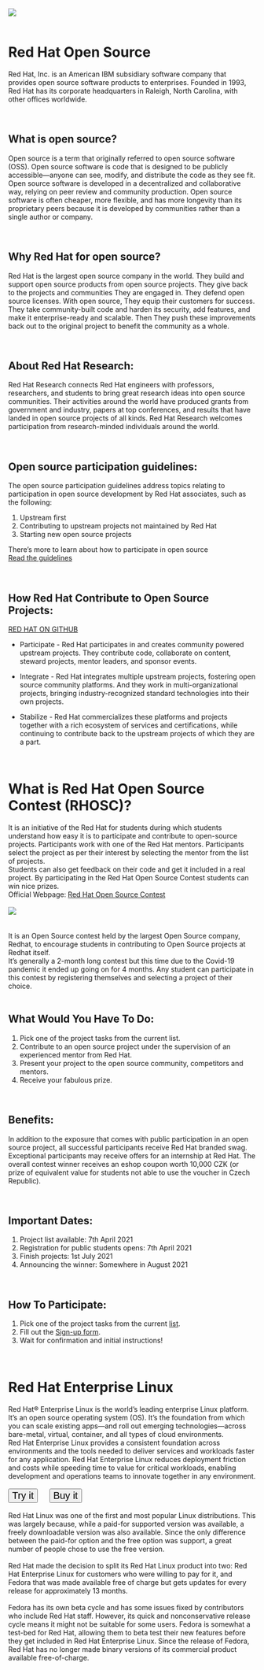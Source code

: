 <br><img src='https://static.redhat.com/libs/redhat/brand-assets/2/corp/logo--200.png'><br><br>

# Red Hat Open Source
Red Hat, Inc. is an American IBM subsidiary software company that provides open source software products to enterprises. Founded in 1993, Red Hat has its corporate headquarters in Raleigh, North Carolina, with other offices worldwide.

<br>

## What is open source?
Open source is a term that originally referred to open source software (OSS). Open source software is code that is designed to be publicly accessible—anyone can see, modify, and distribute the code as they see fit.
<br>
Open source software is developed in a decentralized and collaborative way, relying on peer review and community production. Open source software is often cheaper, more flexible, and has more longevity than its proprietary peers because it is developed by communities rather than a single author or company.

<br>

## Why Red Hat for open source? 
Red Hat is the largest open source company in the world. They build and support open source products from open source projects. They give back to the projects and communities They are engaged in. They defend open source licenses. With open source, They equip their customers for success. They take community-built code and harden its security, add features, and make it enterprise-ready and scalable. Then They push these improvements back out to the original project to benefit the community as a whole.

<br>

## About Red Hat Research:
Red Hat Research connects Red Hat engineers with professors, researchers, and students to bring great research ideas into open source communities. Their activities around the world have produced grants from government and industry, papers at top conferences, and results that have landed in open source projects of all kinds. Red Hat Research welcomes participation from research-minded individuals around the world. 

<br>

## Open source participation guidelines:
The open source participation guidelines address topics relating to participation in open source development by Red Hat associates, such as the following:
1. Upstream first
2. Contributing to upstream projects not maintained by Red Hat
3. Starting new open source projects

There’s more to learn about how to participate in open source
<br>
[Read the guidelines](https://www.redhat.com/en/resources/open-source-participation-guidelines-overview)

<br>

## How Red Hat Contribute to Open Source Projects:
[RED HAT ON GITHUB](https://redhatofficial.github.io/#!/main)
<br>

- Participate - Red Hat participates in and creates community powered upstream projects. They contribute code, collaborate on content, steward projects, mentor leaders, and sponsor events.

- Integrate - Red Hat integrates multiple upstream projects, fostering open source community platforms. And they work in multi-organizational projects, bringing industry-recognized standard technologies into their own projects.

- Stabilize - Red Hat commercializes these platforms and projects together with a rich ecosystem of services and certifications, while continuing to contribute back to the upstream projects of which they are a part.

<br>

# What is Red Hat Open Source Contest (RHOSC)?
It is an initiative of the Red Hat for students during which students understand how easy it is to participate and contribute to open-source projects. Participants work with one of the Red Hat mentors. Participants select the project as per their interest by selecting the mentor from the list of projects.
<br>
Students can also get feedback on their code and get it included in a real project. By participating in the Red Hat Open Source Contest students can win nice prizes.
<br>
Official Webpage: [Red Hat Open Source Contest](https://research.redhat.com/red-hat-open-source-contest/)
<br>
<br>
<img src="https://miro.medium.com/max/1400/0*tp9JdbF_30AQYnTY.png" 
style="max-width:200px;
       max-height:200px;
       display: block;
       " />
<br>
<br>
It is an Open Source contest held by the largest Open Source company, Redhat, to encourage students in contributing to Open Source projects at Redhat itself.
<br>
It’s generally a 2-month long contest but this time due to the Covid-19 pandemic it ended up going on for 4 months. Any student can participate in this contest by registering themselves and selecting a project of their choice.
<br>
<br>


## What Would You Have To Do:
1. Pick one of the project tasks from the current list. 
2. Contribute to an open source project under the supervision of an experienced mentor from Red Hat. 
3. Present your project to the open source community, competitors and mentors. 
4. Receive your fabulous prize.

<br>

## Benefits:
In addition to the exposure that comes with public participation in an open source project, all successful participants receive Red Hat branded swag. Exceptional participants may receive offers for an internship at Red Hat. The overall contest winner receives an eshop coupon worth 10,000 CZK (or prize of equivalent value for students not able to use the voucher in Czech Republic).

<br>

## Important Dates:
1. Project list available: 7th April 2021
2. Registration for public students opens: 7th April 2021 
3. Finish projects: 1st July 2021
4. Announcing the winner: Somewhere in August 2021

<br>

## How To Participate:
1. Pick one of the project tasks from the current [list](https://docs.google.com/spreadsheets/d/11guEXXk2yGr7ffBaErho0F9mRiSi93dNf4kvu_gUT7I/edit?usp=sharing). 
2. Fill out the [Sign-up form](https://forms.gle/V81x5vRjn6YR8VDV6).
3. Wait for confirmation and initial instructions!

<br>

# Red Hat Enterprise Linux
Red Hat® Enterprise Linux is the world’s leading enterprise Linux platform. It’s an open source operating system (OS). It’s the foundation from which you can scale existing apps—and roll out emerging technologies—across bare-metal, virtual, container, and all types of cloud environments.
<br>
Red Hat Enterprise Linux provides a consistent foundation across environments and the tools needed to deliver services and workloads faster for any application. Red Hat Enterprise Linux reduces deployment friction and costs while speeding time to value for critical workloads, enabling development and operations teams to innovate together in any environment.<br><br>
<button name="button" onclick="https://www.redhat.com/en/technologies/linux-platforms/enterprise-linux/try-it?intcmp=701f20000012m1qAAA" style="font-size:20px">Try it</button>
<button name="button" onclick="https://www.redhat.com/en/technologies/linux-platforms/enterprise-linux/get-started?intcmp=701f20000012m2UAAQ#buy" style="font-size:20px; margin-left:20px">Buy it</button><br><br>
Red Hat Linux was one of the first and most popular Linux distributions. This was largely because, while a paid-for supported version was available, a freely downloadable version was also available. Since the only difference between the paid-for option and the free option was support, a great number of people chose to use the free version.
<br><br>
Red Hat made the decision to split its Red Hat Linux product into two: Red Hat Enterprise Linux for customers who were willing to pay for it, and Fedora that was made available free of charge but gets updates for every release for approximately 13 months.
<br><br>
Fedora has its own beta cycle and has some issues fixed by contributors who include Red Hat staff. However, its quick and nonconservative release cycle means it might not be suitable for some users. Fedora is somewhat a test-bed for Red Hat, allowing them to beta test their new features before they get included in Red Hat Enterprise Linux. Since the release of Fedora, Red Hat has no longer made binary versions of its commercial product available free-of-charge.
